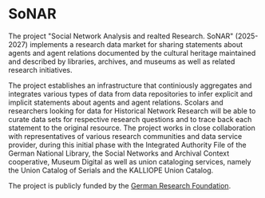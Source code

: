# SoNAR
The project "Social Network Analysis and realted Research. SoNAR" (2025-2027) implements a research data market for sharing statements about agents and agent relations documented by the cultural heritage maintained and described by libraries, archives, and museums as well as related research initiatives.

The project establishes an infrastructure that continiously aggregates and integrates various types of data from data repositories to infer explicit and implicit statements about agents and agent relations. Scolars and researchers looking for data for Historical Network Research will be able to curate data sets for respective research questions and to trace back each statement to the original resource. The project works in close collaboration with representatives of various research communities and data service provider, during this initial phase with the Integrated Authority File of the German National Library, the Social Networks and Archival Context cooperative, Museum Digital as well as union cataloging services, namely the Union Catalog of Serials and the KALLIOPE Union Catalog. 

The project is publicly funded by the [German Research Foundation](https://gepris.dfg.de/gepris/projekt/558129968).
